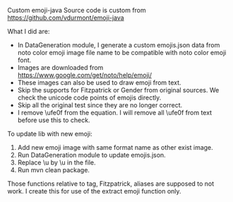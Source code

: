 Custom emoji-java
Source code is custom from https://github.com/vdurmont/emoji-java

What I did are:
- In DataGeneration module, I generate a custom emojis.json data from noto color emoji image file name to be compatible with noto color emoji font.
- Images are downloaded from https://www.google.com/get/noto/help/emoji/
- These images can also be used to draw emoji from text.
- Skip the supports for Fitzpatrick or Gender from original sources. We check the unicode code points of emojis directly.
- Skip all the original test since they are no longer correct.
- I remove \ufe0f from the equation. I will remove all \ufe0f from text before use this to check.

To update lib with new emoji:
1. Add new emoji image with same format name as other exist image.
2. Run DataGeneration module to update emojis.json.
3. Replace \\u by \u in the file.
4. Run mvn clean package.

Those functions relative to tag, Fitzpatrick, aliases are supposed to not work.
I create this for use of the extract emoji function only.